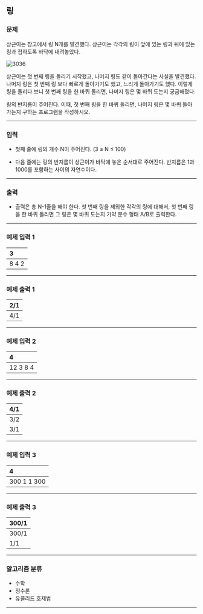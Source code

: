 링
-------------
### 문제

상근이는 창고에서 링 N개를 발견했다. 상근이는 각각의 링이 앞에 있는 링과 뒤에 있는 링과 접하도록 바닥에 내려놓았다.

![3036](https://user-images.githubusercontent.com/90941665/182108767-f2e9eac0-4d2e-413d-b776-b2b6d4f44548.png)

상근이는 첫 번째 링을 돌리기 시작했고, 나머지 링도 같이 돌아간다는 사실을 발견했다. 나머지 링은 첫 번째 링 보다 빠르게 돌아가기도 했고, 느리게 돌아가기도 했다. 이렇게 링을 돌리다 보니 첫 번째 링을 한 바퀴 돌리면, 나머지 링은 몇 바퀴 도는지 궁금해졌다.

링의 반지름이 주어진다. 이때, 첫 번째 링을 한 바퀴 돌리면, 나머지 링은 몇 바퀴 돌아가는지 구하는 프로그램을 작성하시오.

- - -

### 입력
* 첫째 줄에 링의 개수 N이 주어진다. (3 ≤ N ≤ 100)

* 다음 줄에는 링의 반지름이 상근이가 바닥에 놓은 순서대로 주어진다. 반지름은 1과 1000를 포함하는 사이의 자연수이다.

- - -

### 출력
* 출력은 총 N-1줄을 해야 한다. 첫 번째 링을 제외한 각각의 링에 대해서, 첫 번째 링을 한 바퀴 돌리면 그 링은 몇 바퀴 도는지 기약 분수 형태 A/B로 출력한다.

- - -

### 예제 입력 1
|3|
|:---|
|8 4 2|

- - -

### 예제 출력 1
|2/1|
|:---|
|4/1|

- - -

### 예제 입력 2
|4|
|:---|
|12 3 8 4|

- - -

### 예제 출력 2
|4/1|
|:---|
|3/2|
|3/1|

- - -

### 예제 입력 3
|4|
|:---|
|300 1 1 300|

- - -

### 예제 출력 3
|300/1|
|:---|
|300/1|
|1/1|

- - -

### 알고리즘 분류
* 수학
* 정수론
* 유클리드 호제법

- - -